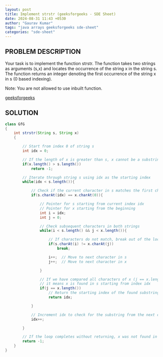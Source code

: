 ```yaml
---
layout: post
title: Implement strstr (geeksforgeeks - SDE Sheet)
date: 2024-08-31 11:43 +0530
author: "Gaurav Kumar"
tags: "java arrays geeksforgeeks sde-sheet"
categories: "sde-sheet"
---
```


## PROBLEM DESCRIPTION

Your task is to implement the function strstr. The function takes two strings as arguments (s,x) and locates the occurrence of the string x in the string s. The function returns an integer denoting the first occurrence of the string x in s (0 based indexing).

Note: You are not allowed to use inbuilt function.

[geeksforgeeks](https://www.geeksforgeeks.org/problems/implement-strstr/1?page=4)

## SOLUTION

```java
class GfG
{
    int strstr(String s, String x)
    {

        // Start from index 0 of string s
        int idx = 0;

        // If the length of x is greater than s, x cannot be a substring of s.
        if(x.length() > s.length())
            return -1;

        // Iterate through string s using idx as the starting index
        while(idx < s.length()){

            // Check if the current character in s matches the first character of x
            if(s.charAt(idx) == x.charAt(0)){

                // Pointer for s starting from current index idx
                // Pointer for x starting from the beginning
                int i = idx;
                int j = 0;

                // Check subsequent characters in both strings
                while(i < s.length() && j < x.length()){

                    // If characters do not match, break out of the loop
                    if(s.charAt(i) != x.charAt(j))
                        break;

                    i++;  // Move to next character in s
                    j++;  // Move to next character in x

                }

                // If we have compared all characters of x (j == x.length()),
                // it means x is found in s starting from index idx
                if(j == x.length())
                    // Return the starting index of the found substring
                    return idx;

            }

            // Increment idx to check for the substring from the next character in s
            idx++;

        }

        // If the loop completes without returning, x was not found in s
        return -1;
    }
}
```
